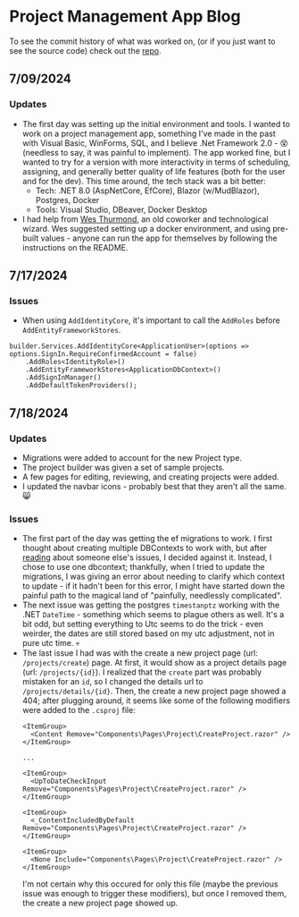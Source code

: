 # Project Management App Blog
To see the commit history of what was worked on, (or if you just want to see the source code) check out the [repo](https://github.com/JoelWakefield/ProjectManagementApp).

## 7/09/2024
### Updates
- The first day was setting up the initial environment and tools. I wanted to work on a project management app, something I've made in the past with Visual Basic, WinForms, SQL, and I believe .Net Framework 2.0 - 😵 (needless to say, it was painful to implement). The app worked fine, but I wanted to try for a version with more interactivity in terms of scheduling, assigning, and generally better quality of life features (both for the user and for the dev). This time around, the tech stack was a bit better:
  - Tech: .NET 8.0 (AspNetCore, EfCore), Blazor (w/MudBlazor), Postgres, Docker
  - Tools: Visual Studio, DBeaver, Docker Desktop
- I had help from [Wes Thurmond](https://github.com/jwthurmond), an old coworker and technological wizard. Wes suggested setting up a docker environment, and using pre-built values - anyone can run the app for themselves by following the instructions on the README.

## 7/17/2024
### Issues
- When using `AddIdentityCore`, it's important to call the `AddRoles` before `AddEntityFrameworkStores`.
```
builder.Services.AddIdentityCore<ApplicationUser>(options => options.SignIn.RequireConfirmedAccount = false)
    .AddRoles<IdentityRole>()
    .AddEntityFrameworkStores<ApplicationDbContext>()
    .AddSignInManager()
    .AddDefaultTokenProviders();
```

## 7/18/2024
### Updates
- Migrations were added to account for the new Project type.
- The project builder was given a set of sample projects.
- A few pages for editing, reviewing, and creating projects were added.
- I updated the navbar icons - probably best that they aren't all the same. 😸
### Issues
- The first part of the day was getting the ef migrations to work. I first thought about creating multiple DBContexts to work with, but after [reading](https://stackoverflow.com/questions/11197754/entity-framework-one-database-multiple-dbcontexts-is-this-a-bad-idea#:~:text=I%20wrote%20this%20answer%20about%20four%20years%20ago%20and%20my%20opinion%20hasn%27t%20changed.%20But%20since%20then%20there%20have%20been%20significant%20developments%20on%20the%20micro%2Dservices%20front.%20I%20added%20micro%2Dservices%20specific%20notes%20at%20the%20end...) about someone else's issues, I decided against it. Instead, I chose to use one dbcontext; thankfully, when I tried to update the migrations, I was giving an error about needing to clarify which context to update - if it hadn't been for this error, I might have started down the painful path to the magical land of "painfully, needlessly complicated".
- The next issue was getting the postgres `timestanptz` working with the .NET `DateTime` - something which seems to plague others as well. It's a bit odd, but setting everything to Utc seems to do the trick - even weirder, the dates are still stored based on my utc adjustment, not in pure utc time. 💀
- The last issue I had was with the create a new project page (url: `/projects/create`) page. At first, it would show as a project details page (url: `/projects/{id}`). I realized that the `create` part was probably mistaken for an `id`, so I changed the details url to `/projects/details/{id}`. Then, the create a new project page showed a 404; after plugging around, it seems like some of the following modifiers were added to the `.csproj` file:
  ```
  <ItemGroup>
    <Content Remove="Components\Pages\Project\CreateProject.razor" />
  </ItemGroup>

  ...
  
  <ItemGroup>
    <UpToDateCheckInput Remove="Components\Pages\Project\CreateProject.razor" />
  </ItemGroup>

  <ItemGroup>
    <_ContentIncludedByDefault Remove="Components\Pages\Project\CreateProject.razor" />
  </ItemGroup>

  <ItemGroup>
    <None Include="Components\Pages\Project\CreateProject.razor" />
  </ItemGroup>
  ```
  I'm not certain why this occured for only this file (maybe the previous issue was enough to trigger these modifiers), but once I removed them, the create a new project page showed up.
